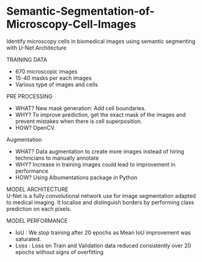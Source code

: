 # Semantic-Segmentation-of-Microscopy-Cell-Images
Identify microscopy cells in biomedical images using semantic segmenting with U-Net Architecture

TRAINING DATA
- 670 microscopic images
- 15-40 masks per each images
- Various type of images and cells

PRE PROCESSING  
- WHAT? New mask generation: Add cell boundaries.
- WHY? To improve prediction, get the exact mask of the images and prevent mistakes when there is cell superposition. 
- HOW? OpenCV.

Augmentation  
- WHAT? Data augmentation to create more images instead of hiring technicians to manually annotate 
- WHY? Increase in training images could lead to improvement in performance
- HOW? Using Albumentations package in Python

MODEL ARCHITECTURE  
U-Net is a fully convolutional network use for image segmentation adapted to medical imaging. 
It localise and distinguish borders by performing class prediction on each pixels.

MODEL PERFORMANCE
- IoU : We stop training after 20 epochs as Mean IoU improvement was saturated.
- Loss : Loss on Train and Validation data reduced consistently over 20 epochs without signs of overfitting
